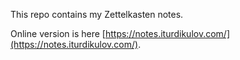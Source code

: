 This repo contains my Zettelkasten notes.

Online version is here
[https://notes.iturdikulov.com/](https://notes.iturdikulov.com/).
